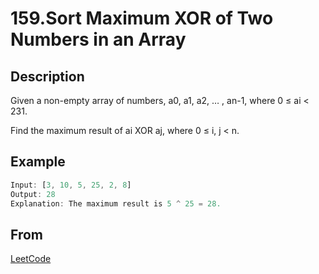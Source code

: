 # 159.Sort Maximum XOR of Two Numbers in an Array

## Description

Given a non-empty array of numbers, a0, a1, a2, … , an-1, where 0 ≤ ai < 231.

Find the maximum result of ai XOR aj, where 0 ≤ i, j < n.

## Example

```js
Input: [3, 10, 5, 25, 2, 8]
Output: 28
Explanation: The maximum result is 5 ^ 25 = 28.
```

## From

[LeetCode](https://leetcode.com/problems/maximum-xor-of-two-numbers-in-an-array)
